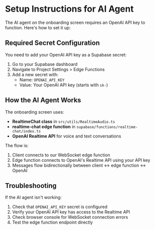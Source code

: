# Setup Instructions for AI Agent

The AI agent on the onboarding screen requires an OpenAI API key to function. Here's how to set it up:

## Required Secret Configuration

You need to add your OpenAI API key as a Supabase secret:

1. Go to your Supabase dashboard
2. Navigate to Project Settings > Edge Functions
3. Add a new secret with:
   - Name: `OPENAI_API_KEY`
   - Value: Your OpenAI API key (starts with `sk-`)

## How the AI Agent Works

The onboarding screen uses:
- **RealtimeChat class** in `src/utils/RealtimeAudio.ts` 
- **realtime-chat edge function** in `supabase/functions/realtime-chat/index.ts`
- **OpenAI Realtime API** for voice and text conversations

The flow is:
1. Client connects to our WebSocket edge function
2. Edge function connects to OpenAI's Realtime API using your API key
3. Messages flow bidirectionally between client ↔ edge function ↔ OpenAI

## Troubleshooting

If the AI agent isn't working:
1. Check that `OPENAI_API_KEY` secret is configured
2. Verify your OpenAI API key has access to the Realtime API
3. Check browser console for WebSocket connection errors
4. Test the edge function endpoint directly